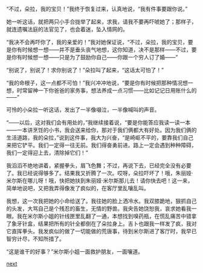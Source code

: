 
“不过，朵拉，我的宝贝！”我终于恢复过来，认真地说，“我有件事要跟你说。”

她一听这话，就把两只小手合拢举了起来，求我，请我不要再吓唬她了；那样子，就连遗嘱法庭的法官见了，也会着迷，坠入情网的。

“我决不会再吓你了，我的亲爱的！”我对她保证说，“不过，朵拉，我的宝贝，要是你有时候想一想——并不是垂头丧气地想，这你知道，决不是那样——不过，要是你有时候想一想——只是为了鼓励你自己——你跟一个穷人订了婚——”

“别说了，别说了！求你别说了！”朵拉叫了起来，“这话太可怕了！”

“我的命根子，这一点都不可怕！”我兴冲冲地说，“要是你有时候把那种情况想一想，时常留神一下你爸爸的家务事，想法养成一点习惯——比如记记日用账什么的——”

可怜的小朵拉一听这话，发出了一半像啜泣，一半像喊叫的声音。

“——以后，这对我们会有用处的，”我继续接着说，“要是你能答应我读一读一本——一本讲烹饪的小书，我会送来给你，那对于我们俩都大有好处。因为我们俩的生活道路，我的朵拉，”说到这件事，我大为兴奋，“是崎岖不平的，要靠我们自己来把它铲平。我们一定得一往无前。我们得奋勇前进。路上一定会遇到种种障碍，我们一定得迎上去，清除掉它们！”

我滔滔不绝地讲着，紧握拳头，眉飞色舞；不过，再说下去，已经完全没有必要了。我已经说得够多了。结果我又折腾了一次。哎呀，朵拉吓坏了！哦，朱丽娅·米尔斯在哪儿呀！哦，快把她扶到朱丽娅·米尔斯那儿去！请你快去吧！这一来，简单地说吧，又把我弄得像发了疯似的，在客厅里乱嚷乱叫。

我想，这一次我把她的小命给送了。我往她的脸上洒冷水。我双膝跪地，狠抓自己的头发，大骂自己是个残忍的畜生，无情的野兽。我央告她饶恕我，哀求她看我一眼。我在米尔斯小姐的针线匣里乱翻了一通，本想找到嗅药瓶，在慌乱痛苦中错拿了象牙针盒，结果把所有的针全都倒在了朵拉身上。吉卜也跟我一样发了疯，我对它直挥拳头。我发疯似的做了一切能做的荒唐事，待到米尔斯进了客厅时，我早已智穷计尽，不知所措了。

“这是谁干的好事？”米尔斯小姐一面救护朋友，一面嚷道。

[next](page479.md)